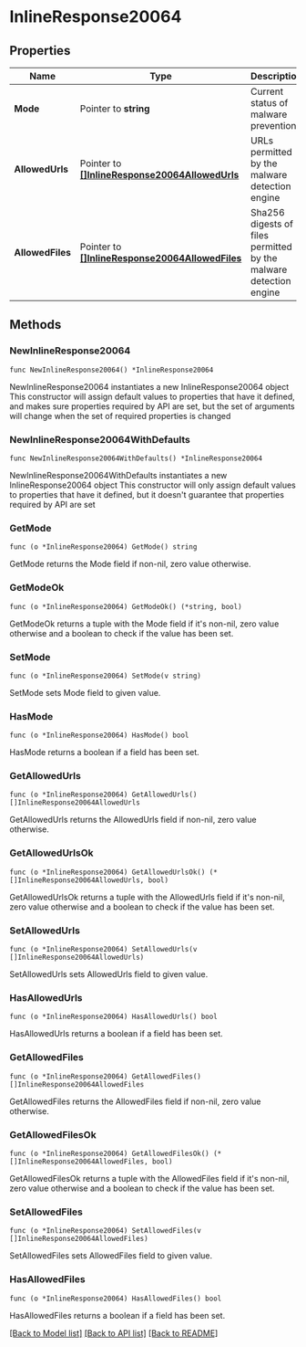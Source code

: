 # InlineResponse20064

## Properties

Name | Type | Description | Notes
------------ | ------------- | ------------- | -------------
**Mode** | Pointer to **string** | Current status of malware prevention | [optional] 
**AllowedUrls** | Pointer to [**[]InlineResponse20064AllowedUrls**](InlineResponse20064AllowedUrls.md) | URLs permitted by the malware detection engine | [optional] 
**AllowedFiles** | Pointer to [**[]InlineResponse20064AllowedFiles**](InlineResponse20064AllowedFiles.md) | Sha256 digests of files permitted by the malware detection engine | [optional] 

## Methods

### NewInlineResponse20064

`func NewInlineResponse20064() *InlineResponse20064`

NewInlineResponse20064 instantiates a new InlineResponse20064 object
This constructor will assign default values to properties that have it defined,
and makes sure properties required by API are set, but the set of arguments
will change when the set of required properties is changed

### NewInlineResponse20064WithDefaults

`func NewInlineResponse20064WithDefaults() *InlineResponse20064`

NewInlineResponse20064WithDefaults instantiates a new InlineResponse20064 object
This constructor will only assign default values to properties that have it defined,
but it doesn't guarantee that properties required by API are set

### GetMode

`func (o *InlineResponse20064) GetMode() string`

GetMode returns the Mode field if non-nil, zero value otherwise.

### GetModeOk

`func (o *InlineResponse20064) GetModeOk() (*string, bool)`

GetModeOk returns a tuple with the Mode field if it's non-nil, zero value otherwise
and a boolean to check if the value has been set.

### SetMode

`func (o *InlineResponse20064) SetMode(v string)`

SetMode sets Mode field to given value.

### HasMode

`func (o *InlineResponse20064) HasMode() bool`

HasMode returns a boolean if a field has been set.

### GetAllowedUrls

`func (o *InlineResponse20064) GetAllowedUrls() []InlineResponse20064AllowedUrls`

GetAllowedUrls returns the AllowedUrls field if non-nil, zero value otherwise.

### GetAllowedUrlsOk

`func (o *InlineResponse20064) GetAllowedUrlsOk() (*[]InlineResponse20064AllowedUrls, bool)`

GetAllowedUrlsOk returns a tuple with the AllowedUrls field if it's non-nil, zero value otherwise
and a boolean to check if the value has been set.

### SetAllowedUrls

`func (o *InlineResponse20064) SetAllowedUrls(v []InlineResponse20064AllowedUrls)`

SetAllowedUrls sets AllowedUrls field to given value.

### HasAllowedUrls

`func (o *InlineResponse20064) HasAllowedUrls() bool`

HasAllowedUrls returns a boolean if a field has been set.

### GetAllowedFiles

`func (o *InlineResponse20064) GetAllowedFiles() []InlineResponse20064AllowedFiles`

GetAllowedFiles returns the AllowedFiles field if non-nil, zero value otherwise.

### GetAllowedFilesOk

`func (o *InlineResponse20064) GetAllowedFilesOk() (*[]InlineResponse20064AllowedFiles, bool)`

GetAllowedFilesOk returns a tuple with the AllowedFiles field if it's non-nil, zero value otherwise
and a boolean to check if the value has been set.

### SetAllowedFiles

`func (o *InlineResponse20064) SetAllowedFiles(v []InlineResponse20064AllowedFiles)`

SetAllowedFiles sets AllowedFiles field to given value.

### HasAllowedFiles

`func (o *InlineResponse20064) HasAllowedFiles() bool`

HasAllowedFiles returns a boolean if a field has been set.


[[Back to Model list]](../README.md#documentation-for-models) [[Back to API list]](../README.md#documentation-for-api-endpoints) [[Back to README]](../README.md)


